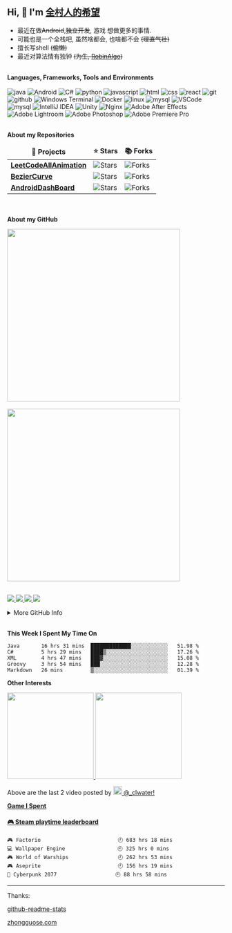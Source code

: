 ## Hi, 👋  I'm <a href="https://www.gengzhibo.com/" target="_blank">全村人的希望</a> 
* 最近在做~~Android~~,~~独立开发~~, 游戏 想做更多的事情.
* 可能也是一个全栈吧, 虽然啥都会, 也啥都不会 ~~(理直气壮)~~
* 擅长写shell ~~(偷懒)~~
* 最近对算法情有独钟 ~~(为生, [RobinAlgo](https://robinalgo.com))~~

<!-- 如果你想了解多一点点, 为什么不看看下面那个可能会有很多star的项目呢(前排star机会难得不是)
<a href="https://github.com/anuraghazra/github-readme-stats">
  <img align="center" src="https://github-readme-stats.vercel.app/api/pin/?username=clwater&repo=LeetCodeAllAnimation" />
</a> -->


<!-- icon url https://simpleicons.org/ -->
<!-- color url http://zhongguose.com/ -->
<p>
</br><strong>Languages, Frameworks, Tools and Environments</strong></br></br>
<img alt="java" src="https://img.shields.io/badge/-java-2e317c?style=flat-square&logo=java&logoColor=white" />
<img alt="Android" src="https://img.shields.io/badge/-Android-41b349?style=flat-square&logo=Android&logoColor=white" />
<img alt="C#" src="https://img.shields.io/badge/-CSharp-525288?style=flat-square&logo=csharp&logoColor=white" />
<img alt="python" src="https://img.shields.io/badge/-python-74787a?style=flat-square&logo=python&logoColor=white" />
<img alt="javascript" src="https://img.shields.io/badge/-javascript-428675?style=flat-square&logo=javascript&logoColor=white" />
<img alt="html" src="https://img.shields.io/badge/-html-d2d97a?style=flat-square&logo=html5&logoColor=white" />
<img alt="css" src="https://img.shields.io/badge/-css-584717?style=flat-square&logo=css3&logoColor=white" />
<img alt="react" src="https://img.shields.io/badge/-React-cf7543?style=flat-square&logo=react&logoColor=white" />

<img alt="git" src="https://img.shields.io/badge/-git-5c2223?style=flat-square&logo=git&logoColor=white" />
<img alt="github" src="https://img.shields.io/badge/-github-d13c74?style=flat-square&logo=github&logoColor=white" />
<img alt="Windows Terminal" src="https://img.shields.io/badge/-terminal-36292f?style=flat-square&logo=Windows Terminal&logoColor=white" />

<img alt="Docker" src="https://img.shields.io/badge/-Docker-5d3131?style=flat-square&logo=Docker&logoColor=white" />
<img alt="linux" src="https://img.shields.io/badge/-Linux-8076a3?style=flat-square&logo=linux&logoColor=white" />
<img alt="mysql" src="https://img.shields.io/badge/-MySQL-7e2065?style=flat-square&logo=MySQL&logoColor=white" />
<img alt="VSCode" src="https://img.shields.io/badge/-VSCode-007ACC?style=flat-square&logo=Visual Studio Code&logoColor=white" />
<img alt="mysql" src="https://img.shields.io/badge/-Android Studio-add5a2?style=flat-square&logo=Android Studio&logoColor=white" />
<img alt="IntelliJ IDEA" src="https://img.shields.io/badge/-IntelliJ IDEA-b7ae8f?style=flat-square&logo=IntelliJ IDEA&logoColor=white" />
<img alt="Unity" src="https://img.shields.io/badge/-Unity-2983bb?style=flat-square&logo=Unity&logoColor=white" />
<img alt="Nginx" src="https://img.shields.io/badge/-Nginx-0f95b0?style=flat-square&logo=Nginx&logoColor=white" />

<img alt="Adobe After Effects" src="https://img.shields.io/badge/-AE-876818?style=flat-square&logo=Adobe After Effects&logoColor=white" />
<img alt="Adobe Lightroom" src="https://img.shields.io/badge/-Lightroom-bdaead?style=flat-square&logo=Adobe Lightroom&logoColor=white" />
<img alt="Adobe Photoshop" src="https://img.shields.io/badge/-PS-0f59a4?style=flat-square&logo=Adobe Photoshop&logoColor=white" />
<img alt="Adobe Premiere Pro" src="https://img.shields.io/badge/-PR-986524?style=flat-square&logo=Adobe Premiere Pro&logoColor=white" />
</p>


</br><strong>About my Repositories</strong></br>
<table>
  <thead align="center">
    <tr border: none;>
      <td><b>🎁 Projects</b></td>
      <td><b>⭐ Stars</b></td>
      <td><b>📚 Forks</b></td>
    </tr>
  </thead>
  <tbody>
    <tr>
      <td><a href="https://github.com/clwater/LeetCodeAllAnimation"><b>LeetCodeAllAnimation</b></a></td>
      <td><img alt="Stars" src="https://img.shields.io/github/stars/clwater/LeetCodeAllAnimation?style=flat-square&labelColor=343b41"/></td>
      <td><img alt="Forks" src="https://img.shields.io/github/forks/clwater/LeetCodeAllAnimation?style=flat-square&labelColor=343b41"/></td>
      </td>
    </tr>
	  <tr>
      <td><a href="https://github.com/clwater/BezierCurve"><b>BezierCurve</b></a>
      </td>
      <td><img alt="Stars" src="https://img.shields.io/github/stars/clwater/BezierCurve?style=flat-square&labelColor=343b41"/></td>
      <td><img alt="Forks" src="https://img.shields.io/github/forks/clwater/BezierCurve?style=flat-square&labelColor=343b41"/></td>
      </td>
    </tr> 
    <tr>
      <td><a href="https://github.com/clwater/AndroidDashBoard"><b>AndroidDashBoard</b></a></td>
      <td><img alt="Stars" src="https://img.shields.io/github/stars/clwater/AndroidDashBoard?style=flat-square&labelColor=343b41"/></td>
      <td><img alt="Forks" src="https://img.shields.io/github/forks/clwater/AndroidDashBoard?style=flat-square&labelColor=343b41"/></td>
    </tr>
  </tbody>
</table>


</br></br><strong>About my GitHub</strong></br>
<div align=left>
<img src="https://github-readme-stats.vercel.app/api?username=clwater&show_icons=true" width="400"/>
</div>
</br>
<div align=left>
<img src="https://github-readme-stats.vercel.app/api/top-langs/?username=clwater&layout=compact&&hide=python,javascript,html" width="400" />
</div>
</br>
<p>
  <a href="https://github.com/clwater">
    <img src="https://badges.pufler.dev/visits/clwater/clwater?style=flat-square&color=blue&logo=github">
  </a>
  <a href="https://github.com/clwater">
    <img src="https://badges.pufler.dev/years/clwater?style=flat-square&color=blue&logo=github">
  </a>
  <a href="https://github.com/clwater">
    <img src="https://badges.pufler.dev/repos/clwater?style=flat-square&color=blue&logo=github">
  </a>
  <a href="https://github.com/clwater">
    <img src="https://badges.pufler.dev/commits/monthly/clwater?style=flat-square&color=blue&logo=github">
  </a>
</p>

<details><summary>More GitHub Info</summary>
<img src="https://metrics.lecoq.io/clwater?template=classic&base.header=0&base.metadata=0&config.timezone=Asia%2FShanghai"/>
</br>
<img src="https://activity-graph.herokuapp.com/graph?username=clwater&theme=rogue&hide_title=true"/>
</details>

</br>

<strong>This Week I Spent My Time On</strong></br>
<!--START_SECTION:waka-->
```text
Java       16 hrs 31 mins  █████████████░░░░░░░░░░░░   51.98 % 
C#         5 hrs 29 mins   ████▒░░░░░░░░░░░░░░░░░░░░   17.26 % 
XML        4 hrs 47 mins   ███▓░░░░░░░░░░░░░░░░░░░░░   15.08 % 
Groovy     3 hrs 54 mins   ███░░░░░░░░░░░░░░░░░░░░░░   12.28 % 
Markdown   26 mins         ▒░░░░░░░░░░░░░░░░░░░░░░░░   01.39 % 
```
<!--END_SECTION:waka-->


<strong>Other Interests</strong>
<p>
<a href="https://streamja.com/lWBdr">
<img width="200" src="http://outin-12775ec6a01d11eaaba100163e1a3b4a.oss-cn-shanghai.aliyuncs.com/4863e89fe5914ad7b89dca05135de716/snapshots/ad333f427bba48cd93186acff0753116-00002.jpg?Expires=1637243738&OSSAccessKeyId=LTAIVVfYx6D0HeL2&Signature=f3i6PA0SAc5bsMmHLGswMxoU%2FdQ%3D" />
</a>
<a href="https://streamja.com/4WgMz">
<img width="200" src="http://outin-12775ec6a01d11eaaba100163e1a3b4a.oss-cn-shanghai.aliyuncs.com/a50cfd65378b4ee49aad1b643aaa8376/snapshots/c102518f9568444a9748b65afb715472-00001.jpg?Expires=1637244388&OSSAccessKeyId=LTAIVVfYx6D0HeL2&Signature=fEeB6N%2FP1%2FVX8fMmdEfc2C%2FrEXI%3D" />
</a>
</p>


<p>Above are the last 2 video posted by <a href="https://www.instagram.com/_clwater/" target="_blank"><img src="https://upload.wikimedia.org/wikipedia/commons/thumb/e/e7/Instagram_logo_2016.svg/1024px-Instagram_logo_2016.svg.png" width="20"/> @_clwater!</p>


<strong>Game I Spent</strong></br>
<!-- steam-box start -->
#### <a href="https://gist.github.com/e1cdb112acca91f65866dbbc84672f37" target="_blank">🎮 Steam playtime leaderboard</a>
```text
🎮 Factorio                         🕘 683 hrs 18 mins
💻 Wallpaper Engine                 🕘 325 hrs 0 mins
🎮 World of Warships                🕘 262 hrs 53 mins
🎮 Aseprite                         🕘 156 hrs 19 mins
🦾 Cyberpunk 2077                   🕘 88 hrs 58 mins
```
<!-- Powered by https://github.com/YouEclipse/steam-box . -->
<!-- steam-box end -->



---
Thanks:

[github-readme-stats](https://github.com/anuraghazra/github-readme-stats)


[zhongguose.com](http://zhongguose.com/)
